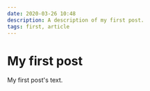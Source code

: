 ```yaml
---
date: 2020-03-26 10:48
description: A description of my first post.
tags: first, article
---
```

# My first post

My first post's text.